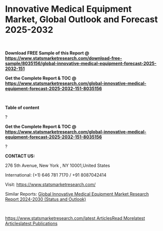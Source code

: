 <h1>Innovative Medical Equipment Market, Global Outlook and Forecast 2025-2032</h1><br/><p><strong>Download FREE Sample of this Report @ <a href="https://www.statsmarketresearch.com/download-free-sample/8035156/global-innovative-medical-equipment-forecast-2025-2032-151">https://www.statsmarketresearch.com/download-free-sample/8035156/global-innovative-medical-equipment-forecast-2025-2032-151</a></strong></p>
 
 
 
 <div><b>Get the Complete Report & TOC @ <a href="https://www.statsmarketresearch.com/global-innovative-medical-equipment-forecast-2025-2032-151-8035156">https://www.statsmarketresearch.com/global-innovative-medical-equipment-forecast-2025-2032-151-8035156</a></b></div>
 
 
 
 <p><br />
 
 <b>Table of content</b></p>
 
 
 
 <p>? </p>
 
 
 
 <div><b>Get the Complete Report & TOC @ <a href="https://www.statsmarketresearch.com/global-innovative-medical-equipment-forecast-2025-2032-151-8035156">https://www.statsmarketresearch.com/global-innovative-medical-equipment-forecast-2025-2032-151-8035156</a></b></div>
 
 
 
 <p>? </p>
 
 
 
 <p><b>CONTACT US:</b><br />
 
 276 5th Avenue, New York , NY 10001,United States<br />
 
 International: (+1) 646 781 7170 / +91 8087042414<br />
 
 Visit: <a href="https://www.statsmarketresearch.com/">https://www.statsmarketresearch.com/</a><br />
 
 Similar Reports: <a href="https://www.statsmarketresearch.com/global-innovative-medical-equipment-forecast-2025-2032-151-8035156">Global Innovative Medical Equipment Market Research Report 2024-2030 (Status and Outlook)</a><br />
 
 <br />
 
 <a href="https://gyeongbokgung.com">https://www.statsmarketresearch.com/</a><a href="https://hallyeomaritime.com">latest Articles</a><a href="https://jingwansa.com">Read More</a><a href="https://nguoiviet.jp/">latest Articles</a><a href="https://www.intelmarketresearch.com/">latest Publications</a></p>